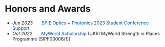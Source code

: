 <style>
a.noul {
  color: #024c9a;
  text-decoration: none;
}
a.noul:hover {
  color: #0366d6; 
}
</style>

# Honors and Awards
- *Jun 2023*&emsp;&emsp;<a class="noul" href="https://spie.smapply.io/prog/op25_scs_application/">SPIE Optics + Photonics 2023 Student Conference Support</a>
- *Oct 2022*&emsp;&emsp;<a class="noul" href="https://www.myworld-creates.com/">MyWorld Scholarship</a> (UKRI MyWorld Strength in Places Programme (SIPF00006/1))
